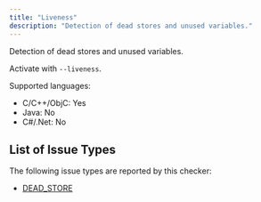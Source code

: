 ```yaml
---
title: "Liveness"
description: "Detection of dead stores and unused variables."
---
```


Detection of dead stores and unused variables.

Activate with `--liveness`.

Supported languages:
- C/C++/ObjC: Yes
- Java: No
- C#/.Net: No



## List of Issue Types

The following issue types are reported by this checker:
- [DEAD_STORE](/docs/next/all-issue-types#dead_store)
